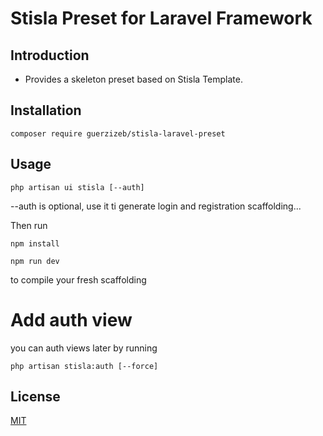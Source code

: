 # Stisla Preset for Laravel Framework

## Introduction

- Provides a skeleton preset based on Stisla Template.

## Installation
```
composer require guerzizeb/stisla-laravel-preset
```

## Usage
```
php artisan ui stisla [--auth]
```
--auth is optional, use it ti generate login and registration scaffolding...

Then run 
```
npm install
```
```
npm run dev
```
to compile your fresh scaffolding

# Add auth view
you can auth views later by running
```
php artisan stisla:auth [--force]
```


## License

[MIT](LICENSE.md)

